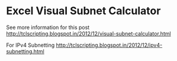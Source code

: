 # Excel Visual Subnet Calculator

See more information for this post http://tclscripting.blogspot.in/2012/12/visual-subnet-calculator.html

For IPv4 Subnetting http://tclscripting.blogspot.in/2012/12/ipv4-subnetting.html
